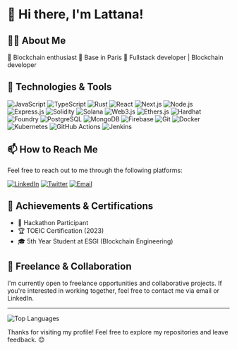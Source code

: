 # 👋 Hi there, I'm Lattana! 

## 👨‍💻 About Me

💭 Blockchain enthusiast
📍 Base in Paris
💼 Fullstack developer | Blockchain developer

## 🔧 Technologies & Tools

  ![JavaScript](https://img.shields.io/badge/JavaScript-323330?style=for-the-badge&logo=javascript&logoColor=F7DF1E)
  ![TypeScript](https://img.shields.io/badge/TypeScript-007ACC?style=for-the-badge&logo=typescript&logoColor=white)
  ![Rust](https://img.shields.io/badge/Rust-000000?style=for-the-badge&logo=rust&logoColor=white)
  ![React](https://img.shields.io/badge/React-20232A?style=for-the-badge&logo=react&logoColor=61DAFB)
  ![Next.js](https://img.shields.io/badge/Next.js-000000?style=for-the-badge&logo=nextdotjs&logoColor=white)
  ![Node.js](https://img.shields.io/badge/Node.js-339933?style=for-the-badge&logo=nodedotjs&logoColor=white)
  ![Express.js](https://img.shields.io/badge/Express.js-000000?style=for-the-badge&logo=express&logoColor=white)
  ![Solidity](https://img.shields.io/badge/Solidity-363636?style=for-the-badge&logo=solidity&logoColor=white)
  ![Solana](https://img.shields.io/badge/Solana-000000?style=for-the-badge&logo=solana&logoColor=green)
  ![Web3.js](https://img.shields.io/badge/Web3.js-F16822?style=for-the-badge&logo=web3dotjs&logoColor=white)
  ![Ethers.js](https://img.shields.io/badge/Ethers.js-0078FF?style=for-the-badge&logo=ethereum&logoColor=white)
  ![Hardhat](https://img.shields.io/badge/Hardhat-FFDD40?style=for-the-badge&logo=ethereum&logoColor=black)
  ![Foundry](https://img.shields.io/badge/Foundry-black?style=for-the-badge&logo=foundry&logoColor=white)
  ![PostgreSQL](https://img.shields.io/badge/PostgreSQL-316192?style=for-the-badge&logo=postgresql&logoColor=white)
  ![MongoDB](https://img.shields.io/badge/MongoDB-47A248?style=for-the-badge&logo=mongodb&logoColor=white)
  ![Firebase](https://img.shields.io/badge/Firebase-ffca28?style=for-the-badge&logo=firebase&logoColor=black)
  ![Git](https://img.shields.io/badge/Git-F05032?style=for-the-badge&logo=git&logoColor=white)
  ![Docker](https://img.shields.io/badge/Docker-2496ED?style=for-the-badge&logo=docker&logoColor=white)
  ![Kubernetes](https://img.shields.io/badge/Kubernetes-326CE5?style=for-the-badge&logo=kubernetes&logoColor=white)
  ![GitHub Actions](https://img.shields.io/badge/GitHub%20Actions-2088FF?style=for-the-badge&logo=github-actions&logoColor=white)
  ![Jenkins](https://img.shields.io/badge/Jenkins-D24939?style=for-the-badge&logo=jenkins&logoColor=white)

## 📫 How to Reach Me

Feel free to reach out to me through the following platforms:

[![LinkedIn](https://img.shields.io/badge/LinkedIn-0A66C2?style=for-the-badge&logo=linkedin&logoColor=white)](https://www.linkedin.com/in/lattana-soucksengphet/)
[![Twitter](https://img.shields.io/badge/Twitter-1DA1F2?style=for-the-badge&logo=twitter&logoColor=white)](https://twitter.com/S_lattana)
[![Email](https://img.shields.io/badge/Email-D14836?style=for-the-badge&logo=gmail&logoColor=white)](mailto:naxdev75@gmail.com)

## 🏅 Achievements & Certifications

- 🏅 Hackathon Participant
- 🏆 TOEIC Certification (2023)
- 🎓 5th Year Student at ESGI (Blockchain Engineering)

## 💼 Freelance & Collaboration

I'm currently open to freelance opportunities and collaborative projects. If you're interested in working together, feel free to contact me via email or LinkedIn.

---
![Top Languages](https://github-readme-stats.vercel.app/api/top-langs/?username=0xNaxzerrr&layout=compact&theme=radical)

Thanks for visiting my profile! Feel free to explore my repositories and leave feedback. 😊
